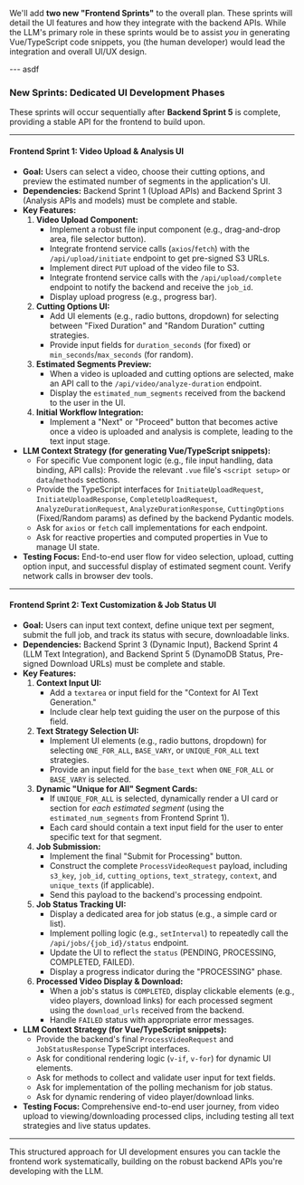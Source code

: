 We'll add **two new "Frontend Sprints"** to the overall plan. These sprints will detail the UI features and how they integrate with the backend APIs. While the LLM's primary role in these sprints would be to assist _you_ in generating Vue/TypeScript code snippets, you (the human developer) would lead the integration and overall UI/UX design.

--- asdf

### **New Sprints: Dedicated UI Development Phases**

These sprints will occur sequentially after **Backend Sprint 5** is complete, providing a stable API for the frontend to build upon.

---

#### **Frontend Sprint 1: Video Upload & Analysis UI**

- **Goal:** Users can select a video, choose their cutting options, and preview the estimated number of segments in the application's UI.
- **Dependencies:** Backend Sprint 1 (Upload APIs) and Backend Sprint 3 (Analysis APIs and models) must be complete and stable.
- **Key Features:**
  1.  **Video Upload Component:**
      - Implement a robust file input component (e.g., drag-and-drop area, file selector button).
      - Integrate frontend service calls (`axios`/`fetch`) with the `/api/upload/initiate` endpoint to get pre-signed S3 URLs.
      - Implement direct `PUT` upload of the video file to S3.
      - Integrate frontend service calls with the `/api/upload/complete` endpoint to notify the backend and receive the `job_id`.
      - Display upload progress (e.g., progress bar).
  2.  **Cutting Options UI:**
      - Add UI elements (e.g., radio buttons, dropdown) for selecting between "Fixed Duration" and "Random Duration" cutting strategies.
      - Provide input fields for `duration_seconds` (for fixed) or `min_seconds`/`max_seconds` (for random).
  3.  **Estimated Segments Preview:**
      - When a video is uploaded and cutting options are selected, make an API call to the `/api/video/analyze-duration` endpoint.
      - Display the `estimated_num_segments` received from the backend to the user in the UI.
  4.  **Initial Workflow Integration:**
      - Implement a "Next" or "Proceed" button that becomes active once a video is uploaded and analysis is complete, leading to the text input stage.
- **LLM Context Strategy (for generating Vue/TypeScript snippets):**
  - For specific Vue component logic (e.g., file input handling, data binding, API calls): Provide the relevant `.vue` file's `<script setup>` or `data`/`methods` sections.
  - Provide the TypeScript interfaces for `InitiateUploadRequest`, `InitiateUploadResponse`, `CompleteUploadRequest`, `AnalyzeDurationRequest`, `AnalyzeDurationResponse`, `CuttingOptions` (Fixed/Random params) as defined by the backend Pydantic models.
  - Ask for `axios` or `fetch` call implementations for each endpoint.
  - Ask for reactive properties and computed properties in Vue to manage UI state.
- **Testing Focus:** End-to-end user flow for video selection, upload, cutting option input, and successful display of estimated segment count. Verify network calls in browser dev tools.

---

#### **Frontend Sprint 2: Text Customization & Job Status UI**

- **Goal:** Users can input text context, define unique text per segment, submit the full job, and track its status with secure, downloadable links.
- **Dependencies:** Backend Sprint 3 (Dynamic Input), Backend Sprint 4 (LLM Text Integration), and Backend Sprint 5 (DynamoDB Status, Pre-signed Download URLs) must be complete and stable.
- **Key Features:**
  1.  **Context Input UI:**
      - Add a `textarea` or input field for the "Context for AI Text Generation."
      - Include clear help text guiding the user on the purpose of this field.
  2.  **Text Strategy Selection UI:**
      - Implement UI elements (e.g., radio buttons, dropdown) for selecting `ONE_FOR_ALL`, `BASE_VARY`, or `UNIQUE_FOR_ALL` text strategies.
      - Provide an input field for the `base_text` when `ONE_FOR_ALL` or `BASE_VARY` is selected.
  3.  **Dynamic "Unique for All" Segment Cards:**
      - If `UNIQUE_FOR_ALL` is selected, dynamically render a UI card or section for _each estimated segment_ (using the `estimated_num_segments` from Frontend Sprint 1).
      - Each card should contain a text input field for the user to enter specific text for that segment.
  4.  **Job Submission:**
      - Implement the final "Submit for Processing" button.
      - Construct the complete `ProcessVideoRequest` payload, including `s3_key`, `job_id`, `cutting_options`, `text_strategy`, `context`, and `unique_texts` (if applicable).
      - Send this payload to the backend's processing endpoint.
  5.  **Job Status Tracking UI:**
      - Display a dedicated area for job status (e.g., a simple card or list).
      - Implement polling logic (e.g., `setInterval`) to repeatedly call the `/api/jobs/{job_id}/status` endpoint.
      - Update the UI to reflect the `status` (PENDING, PROCESSING, COMPLETED, FAILED).
      - Display a progress indicator during the "PROCESSING" phase.
  6.  **Processed Video Display & Download:**
      - When a job's status is `COMPLETED`, display clickable elements (e.g., video players, download links) for each processed segment using the `download_urls` received from the backend.
      - Handle `FAILED` status with appropriate error messages.
- **LLM Context Strategy (for Vue/TypeScript snippets):**
  - Provide the backend's final `ProcessVideoRequest` and `JobStatusResponse` TypeScript interfaces.
  - Ask for conditional rendering logic (`v-if`, `v-for`) for dynamic UI elements.
  - Ask for methods to collect and validate user input for text fields.
  - Ask for implementation of the polling mechanism for job status.
  - Ask for dynamic rendering of video player/download links.
- **Testing Focus:** Comprehensive end-to-end user journey, from video upload to viewing/downloading processed clips, including testing all text strategies and live status updates.

---

This structured approach for UI development ensures you can tackle the frontend work systematically, building on the robust backend APIs you're developing with the LLM.
